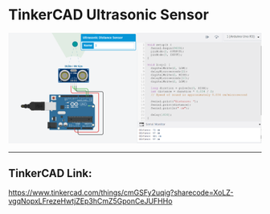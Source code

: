 # TinkerCAD Ultrasonic Sensor

![Diagram](https://github.com/NishitMittal2004/TinkerCAD_Ultrasonic_Sensor/blob/main/Ultrasonic%20sensor.png)

---
## TinkerCAD Link:
https://www.tinkercad.com/things/cmGSFy2uqig?sharecode=XoLZ-vgqNopxLFrezeHwtjZEp3hCmZ5GponCeJUFHHo
